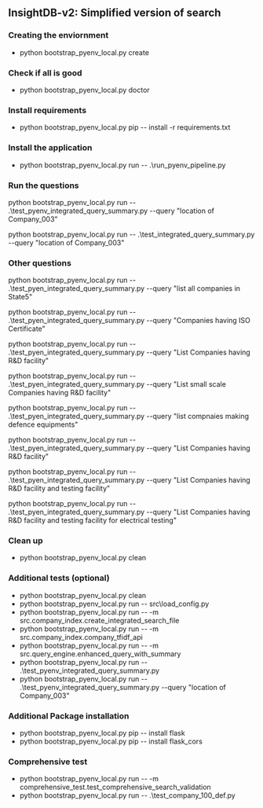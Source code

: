 ## InsightDB-v2: Simplified version of search

### Creating the enviornment
- python bootstrap_pyenv_local.py create

### Check if all is good
- python bootstrap_pyenv_local.py doctor

### Install requirements
- python bootstrap_pyenv_local.py pip -- install -r requirements.txt

### Install the application
- python bootstrap_pyenv_local.py run -- .\run_pyenv_pipeline.py


### Run the questions
python bootstrap_pyenv_local.py run -- .\test_pyenv_integrated_query_summary.py --query "location of Company_003"

python bootstrap_pyenv_local.py run -- .\test_integrated_query_summary.py --query "location of Company_003"

### Other questions
python bootstrap_pyenv_local.py run -- .\test_pyen_integrated_query_summary.py --query "list all companies in State5"

python bootstrap_pyenv_local.py run -- .\test_pyen_integrated_query_summary.py --query "Companies having ISO Certificate"

python bootstrap_pyenv_local.py run -- .\test_pyen_integrated_query_summary.py --query "List Companies having R&D facility"

python bootstrap_pyenv_local.py run -- .\test_pyen_integrated_query_summary.py --query "List small scale Companies having R&D facility"

python bootstrap_pyenv_local.py run -- .\test_pyen_integrated_query_summary.py --query "list compnaies making defence equipments"

python bootstrap_pyenv_local.py run -- .\test_pyen_integrated_query_summary.py --query "List Companies having R&D facility"

python bootstrap_pyenv_local.py run -- .\test_pyen_integrated_query_summary.py --query "List Companies having R&D facility and testing facility"

python bootstrap_pyenv_local.py run -- .\test_pyen_integrated_query_summary.py --query "List Companies having R&D facility and testing facility for electrical testing"


### Clean up
- python bootstrap_pyenv_local.py clean

### Additional tests (optional)
- python bootstrap_pyenv_local.py clean
- python bootstrap_pyenv_local.py run -- src\load_config.py
- python bootstrap_pyenv_local.py run -- -m src.company_index.create_integrated_search_file
- python bootstrap_pyenv_local.py run -- -m src.company_index.company_tfidf_api
- python bootstrap_pyenv_local.py run -- -m src.query_engine.enhanced_query_with_summary
- python bootstrap_pyenv_local.py run -- .\test_pyenv_integrated_query_summary.py
- python bootstrap_pyenv_local.py run -- .\test_pyenv_integrated_query_summary.py --query "location of Company_003"

### Additional Package installation
- python bootstrap_pyenv_local.py pip -- install  flask
- python bootstrap_pyenv_local.py pip -- install  flask_cors

### Comprehensive test
- python bootstrap_pyenv_local.py run -- -m comprehensive_test.test_comprehensive_search_validation
- python bootstrap_pyenv_local.py run -- .\test_company_100_def.py